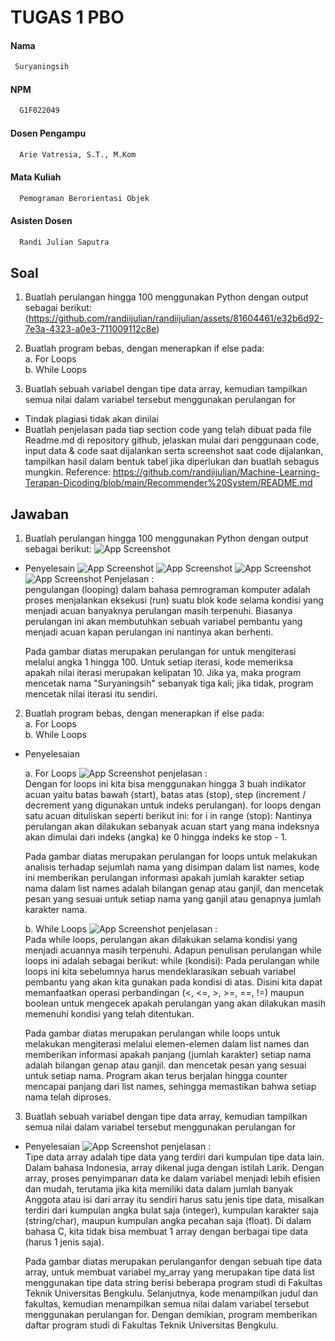 
# TUGAS 1 PBO


#### Nama
```bash
 Suryaningsih
```

#### NPM

```bash
  G1F022049
```

#### Dosen Pengampu

```bash
  Arie Vatresia, S.T., M.Kom
```

#### Mata Kuliah

```bash
  Pemograman Berorientasi Objek
```
#### Asisten Dosen

```bash
  Randi Julian Saputra
```

## Soal

1. Buatlah perulangan hingga 100 menggunakan Python dengan output sebagai berikut:
 (https://github.com/randiijulian/randiijulian/assets/81604461/e32b6d92-7e3a-4323-a0e3-711009112c8e)

2. Buatlah program bebas, dengan menerapkan if else pada:\
  a. For Loops\
  b. While Loops

3. Buatlah sebuah variabel dengan tipe data array, kemudian tampilkan semua nilai dalam variabel tersebut menggunakan perulangan for
* Tindak plagiasi tidak akan dinilai
* Buatlah penjelasan pada tiap section code yang telah dibuat pada file Readme.md di repository github, jelaskan mulai dari penggunaan code, input data & code saat dijalankan serta screenshot saat code dijalankan, tampilkan hasil dalam bentuk tabel jika diperlukan dan buatlah sebagus mungkin. 
Reference: https://github.com/randiijulian/Machine-Learning-Terapan-Dicoding/blob/main/Recommender%20System/README.md

## Jawaban
1. Buatlah perulangan hingga 100 menggunakan Python dengan output sebagai berikut:
![App Screenshot](./soal1.jpg)
* Penyelesain
![App Screenshot](./terminal1.png)
![App Screenshot](./terminal2.png)
![App Screenshot](./terminal3.png)
![App Screenshot](./terminal4.png)
Penjelasan :\
  pengulangan (looping) dalam bahasa pemrograman komputer adalah proses menjalankan eksekusi (run) suatu blok kode selama kondisi yang menjadi acuan banyaknya perulangan masih terpenuhi. Biasanya perulangan ini akan membutuhkan sebuah variabel pembantu yang menjadi acuan kapan perulangan ini nantinya akan berhenti.

  Pada gambar diatas merupakan perulangan for untuk mengiterasi melalui angka 1 hingga 100. Untuk setiap iterasi, kode memeriksa apakah nilai iterasi merupakan kelipatan 10. Jika ya, maka program mencetak nama "Suryaningsih" sebanyak tiga kali; jika tidak, program mencetak nilai iterasi itu sendiri.

2.  Buatlah program bebas, dengan menerapkan if else pada:\
a. For Loops\
b. While Loops
* Penyelesaian

  a. For Loops
![App Screenshot](./for_loops.png)
penjelasan :\
Dengan for loops ini kita bisa menggunakan hingga 3 buah indikator acuan yaitu batas bawah (start), batas atas (stop), step (increment / decrement yang digunakan untuk indeks perulangan). for loops dengan satu acuan dituliskan seperti berikut ini: for i in range (stop):
Nantinya perulangan akan dilakukan sebanyak acuan start yang mana indeksnya akan dimulai dari indeks (angka) ke 0 hingga indeks ke stop - 1.

  Pada gambar diatas merupakan perulangan for loops untuk melakukan analisis terhadap sejumlah nama yang disimpan dalam list names, kode ini memberikan perulangan informasi apakah jumlah karakter setiap nama dalam list names adalah bilangan genap atau ganjil, dan mencetak pesan yang sesuai untuk setiap nama yang ganjil atau genapnya jumlah karakter nama.

    b. While Loops
![App Screenshot](./while_loops.png) 
penjelasan :\
Pada while loops, perulangan akan dilakukan selama kondisi yang menjadi acuannya masih terpenuhi. Adapun penulisan perulangan while loops ini adalah sebagai berikut: while (kondisi):
Pada perulangan while loops ini kita sebelumnya harus mendeklarasikan sebuah variabel pembantu yang akan kita gunakan pada kondisi di atas. Disini kita dapat memanfaatkan operasi perbandingan (<, <=, >, >=, ==, !=) maupun boolean untuk mengecek apakah perulangan yang akan dilakukan masih memenuhi kondisi yang telah ditentukan.

  Pada gambar diatas merupakan perulangan while loops untuk melakukan mengiterasi melalui elemen-elemen dalam list names dan memberikan informasi apakah panjang (jumlah karakter) setiap nama adalah bilangan genap atau ganjil. dan mencetak pesan yang sesuai untuk setiap nama. Program akan terus berjalan hingga counter mencapai panjang dari list names, sehingga memastikan bahwa setiap nama telah diproses.
3.  Buatlah sebuah variabel dengan tipe data array, kemudian tampilkan semua nilai dalam variabel tersebut menggunakan perulangan for
* Penyelesaian
![App Screenshot](./variabel.png) 
penjelasan :\
Tipe data array adalah tipe data yang terdiri dari kumpulan tipe data lain. Dalam bahasa Indonesia, array dikenal juga dengan istilah Larik. Dengan array, proses penyimpanan data ke dalam variabel menjadi lebih efisien dan mudah, terutama jika kita memiliki data dalam jumlah banyak
Anggota atau isi dari array itu sendiri harus satu jenis tipe data, misalkan terdiri dari kumpulan angka bulat saja (integer), kumpulan karakter saja (string/char), maupun kumpulan angka pecahan saja (float). Di dalam bahasa C, kita tidak bisa membuat 1 array dengan berbagai tipe data (harus 1 jenis saja).

  Pada gambar diatas merupakan perulanganfor dengan sebuah tipe data array,  untuk membuat variabel my_array yang merupakan tipe data list menggunakan tipe data string berisi beberapa program studi di Fakultas Teknik Universitas Bengkulu. Selanjutnya, kode menampilkan judul dan fakultas, kemudian menampilkan semua nilai dalam variabel tersebut menggunakan perulangan for. Dengan demikian, program memberikan daftar program studi di Fakultas Teknik Universitas Bengkulu.


